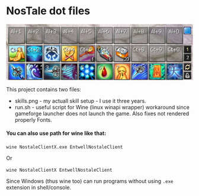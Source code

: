 # NosTale dot files
![skills](skills.png)

This project contains two files:
* skills.png - my actuall skill setup - I use it three years.
* run.sh - useful script for Wine (linux winapi wrapper) workaround since gameforge launcher does not launch the game.
Also fixes not rendered properly Fonts.
#### You can also use path for wine like that:
`wine NostaleClientX.exe EntwellNostaleClient`

Or

`wine NostaleClientX EntwellNostaleClient`

Since Windows (thus wine too) can run programs without using `.exe` extension in shell/console.
